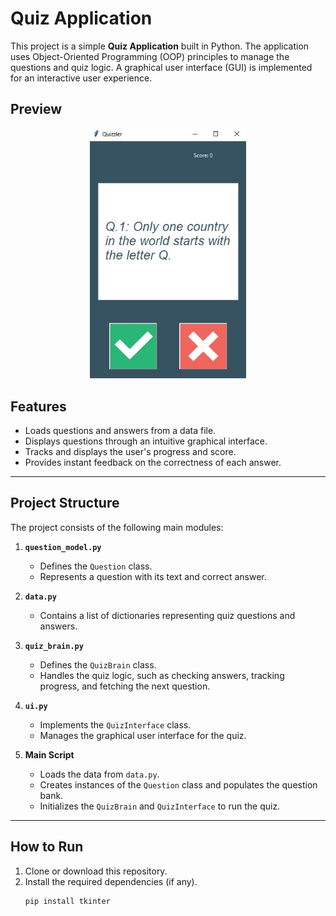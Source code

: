 # Quiz Application

This project is a simple **Quiz Application** built in Python. The application uses Object-Oriented Programming (OOP) principles to manage the questions and quiz logic. A graphical user interface (GUI) is implemented for an interactive user experience.

## Preview
<div align="center">
   <img src="preview/preview.jpg" alt="Quiz Interface" width="250px">
</div>

## Features
- Loads questions and answers from a data file.
- Displays questions through an intuitive graphical interface.
- Tracks and displays the user's progress and score.
- Provides instant feedback on the correctness of each answer.

---

## Project Structure
The project consists of the following main modules:
1. **`question_model.py`**
   - Defines the `Question` class.
   - Represents a question with its text and correct answer.

2. **`data.py`**
   - Contains a list of dictionaries representing quiz questions and answers.

3. **`quiz_brain.py`**
   - Defines the `QuizBrain` class.
   - Handles the quiz logic, such as checking answers, tracking progress, and fetching the next question.

4. **`ui.py`**
   - Implements the `QuizInterface` class.
   - Manages the graphical user interface for the quiz.

5. **Main Script**
   - Loads the data from `data.py`.
   - Creates instances of the `Question` class and populates the question bank.
   - Initializes the `QuizBrain` and `QuizInterface` to run the quiz.

---

## How to Run
1. Clone or download this repository.
2. Install the required dependencies (if any).
   ```bash
   pip install tkinter
